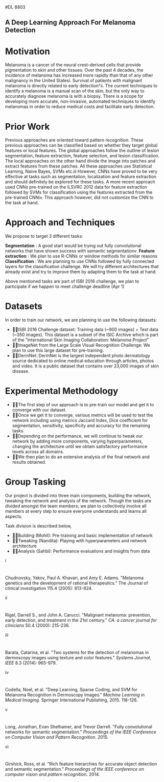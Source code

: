 #DL 8803
## A Deep Learning Approach For Melanoma Detection


# Motivation

Melanoma is a cancer of the neural crest–derived cells that provide pigmentation to skin and other tissues. Over the past 4 decades, the incidence of melanoma has increased more rapidly than that of any other malignancy in the United Statesi. Survival of patients with malignant melanoma is directly related to early detection^ii.  The current techniques to identify a melanoma is a manual scan of the skin, but the only way to accurately diagnose melanoma is with a biopsy. There is a scope for developing more accurate, non-invasive, automated techniques to identify melanomas in order to reduce medical costs and facilitate early detection.

# Prior Work

Previous approaches are oriented toward pattern recognition. These previous approaches can be classified based on whether they target global features or local features. The global approaches follow the outline of lesion segmentation, feature extraction, feature selection, and lesion classification. The local approaches on the other hand divide the image into patches and extract features from these patches. All these approaches use Statistical Learning, Naive Bayes, SVMs etc.iii However, CNNs have proved to be very effective at tasks such as segmentation, localization and feature extraction and should definitely be explored for these tasks. A more recent approach used CNNs pre-trained on the ILSVRC 2012 data for feature extraction followed by SVMs for classification using the features extracted from the pre-trained CNNiv. This approach however, did not customize the CNN to the task at hand.

# Approach and Techniques

We propose to target 3 different tasks:

**Segmentation** : A good start would be trying out fully convolutional networks that have shown success with semantic segmentationv.
**Feature extraction** : We plan to use R-CNNs or window methods for similar reasons
**Classification** : We are planning to use CNNs followed by fully connected layers for the classification challenge. We will try different architectures that already exist and try to improve them by adapting them to the task at hand.

Above mentioned tasks are part of ISBI 2016 challenge, we plan to participate if we happen to meet challenge deadline (Apr 1)

# Datasets

In order to train our network, we are planning to use the following datasets:

- ISBI 2016 Challenge dataset: Training data (~900 images) + Test data (~350 images). This dataset is a subset of the ISIC Archive which is part of the "International Skin Imaging Collaboration: Melanoma Project"
- ImageNet from the Large Scale Visual Recognition Challenge: We plan to use this large dataset for pre-training.
- DermNet: DermNet is the largest independent photo dermatology source dedicated to online medical education through articles, photos and video. It is a public dataset that contains over 23,000 images of skin disease.

# Experimental Methodology

- The first step of our approach is to pre-train our model and get it to converge with our dataset.
- Once we get it to converge, various metrics will be used to test the network including using metrics Jaccard Index, Dice coefficient for segmentation, sensitivity, specificity and accuracy for the remaining tasks.
- Depending on the performance, we will continue to tweak our network by adding more components, varying hyperparameters, changing the architecture until we obtain satisfactory performance levels across all domains.
- We then plan to do an extensive analysis of the final network and results obtained.

# Group Tasking

Our project is divided into three main components, building the network, tweaking the network and analysis of the network. Though the tasks are divided amongst the team members; we plan to collectively involve all members at every step to ensure everyone understands and learns all aspects.

Task division is described below,

- Building (Mohit): Pre-training and basic implementation of network
- Tweaking (Nandita): Playing with hyperparameters and network architecture
- Analysis (Sahbi): Performance evaluations and insights from data

i

#
Chudnovsky, Yakov, Paul A. Khavari, and Amy E. Adams. "Melanoma genetics and the development of rational therapeutics." The Journal of clinical investigation 115.4 (2005): 813-824.

ii

#
 Rigel, Darrell S., and John A. Carucci. "Malignant melanoma: prevention, early detection, and treatment in the 21st century." _CA: a cancer journal for clinicians_ 50.4 (2000): 215-236.

iii

#
 Barata, Catarina, et al. "Two systems for the detection of melanomas in dermoscopy images using texture and color features." _Systems Journal, IEEE_ 8.3 (2014): 965-979.

iv

#
 Codella, Noel, et al. "Deep Learning, Sparse Coding, and SVM for Melanoma Recognition in Dermoscopy Images." _Machine Learning in Medical Imaging_. Springer International Publishing, 2015. 118-126.

v

#
 Long, Jonathan, Evan Shelhamer, and Trevor Darrell. "Fully convolutional networks for semantic segmentation." _Proceedings of the IEEE Conference on Computer Vision and Pattern Recognition_. 2015.

vi

#
 Girshick, Ross, et al. "Rich feature hierarchies for accurate object detection and semantic segmentation." _Proceedings of the IEEE conference on computer vision and pattern recognition_. 2014.
